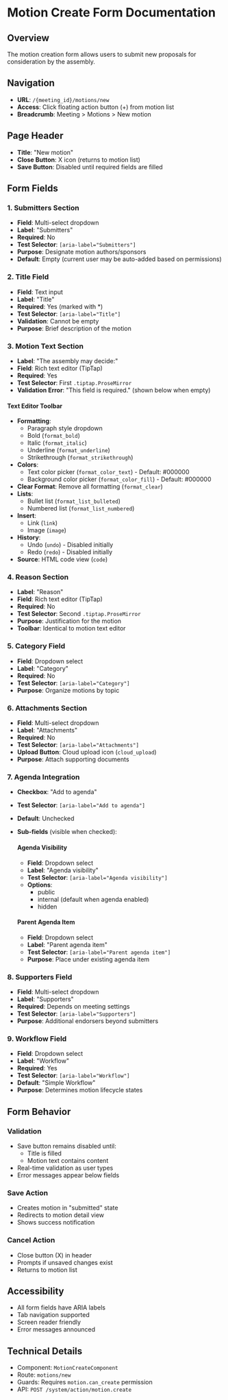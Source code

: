 # Motion Create Form Documentation

## Overview
The motion creation form allows users to submit new proposals for consideration by the assembly.

## Navigation
- **URL**: `/{meeting_id}/motions/new`
- **Access**: Click floating action button (+) from motion list
- **Breadcrumb**: Meeting > Motions > New motion

## Page Header
- **Title**: "New motion" 
- **Close Button**: X icon (returns to motion list)
- **Save Button**: Disabled until required fields are filled

## Form Fields

### 1. Submitters Section
- **Field**: Multi-select dropdown
- **Label**: "Submitters"
- **Required**: No
- **Test Selector**: `[aria-label="Submitters"]`
- **Purpose**: Designate motion authors/sponsors
- **Default**: Empty (current user may be auto-added based on permissions)

### 2. Title Field
- **Field**: Text input
- **Label**: "Title"
- **Required**: Yes (marked with *)
- **Test Selector**: `[aria-label="Title"]`
- **Validation**: Cannot be empty
- **Purpose**: Brief description of the motion

### 3. Motion Text Section
- **Label**: "The assembly may decide:"
- **Field**: Rich text editor (TipTap)
- **Required**: Yes
- **Test Selector**: First `.tiptap.ProseMirror`
- **Validation Error**: "This field is required." (shown below when empty)

#### Text Editor Toolbar
- **Formatting**: 
  - Paragraph style dropdown
  - Bold (`format_bold`)
  - Italic (`format_italic`)
  - Underline (`format_underline`)
  - Strikethrough (`format_strikethrough`)
- **Colors**:
  - Text color picker (`format_color_text`) - Default: #000000
  - Background color picker (`format_color_fill`) - Default: #000000
- **Clear Format**: Remove all formatting (`format_clear`)
- **Lists**:
  - Bullet list (`format_list_bulleted`)
  - Numbered list (`format_list_numbered`)
- **Insert**:
  - Link (`link`)
  - Image (`image`)
- **History**:
  - Undo (`undo`) - Disabled initially
  - Redo (`redo`) - Disabled initially
- **Source**: HTML code view (`code`)

### 4. Reason Section
- **Label**: "Reason"
- **Field**: Rich text editor (TipTap)
- **Required**: No
- **Test Selector**: Second `.tiptap.ProseMirror`
- **Purpose**: Justification for the motion
- **Toolbar**: Identical to motion text editor

### 5. Category Field
- **Field**: Dropdown select
- **Label**: "Category"
- **Required**: No
- **Test Selector**: `[aria-label="Category"]`
- **Purpose**: Organize motions by topic

### 6. Attachments Section
- **Field**: Multi-select dropdown
- **Label**: "Attachments"
- **Required**: No
- **Test Selector**: `[aria-label="Attachments"]`
- **Upload Button**: Cloud upload icon (`cloud_upload`)
- **Purpose**: Attach supporting documents

### 7. Agenda Integration
- **Checkbox**: "Add to agenda"
- **Test Selector**: `[aria-label="Add to agenda"]`
- **Default**: Unchecked
- **Sub-fields** (visible when checked):
  
  #### Agenda Visibility
  - **Field**: Dropdown select
  - **Label**: "Agenda visibility"
  - **Test Selector**: `[aria-label="Agenda visibility"]`
  - **Options**:
    - public
    - internal (default when agenda enabled)
    - hidden
  
  #### Parent Agenda Item
  - **Field**: Dropdown select
  - **Label**: "Parent agenda item"
  - **Test Selector**: `[aria-label="Parent agenda item"]`
  - **Purpose**: Place under existing agenda item

### 8. Supporters Field
- **Field**: Multi-select dropdown
- **Label**: "Supporters"
- **Required**: Depends on meeting settings
- **Test Selector**: `[aria-label="Supporters"]`
- **Purpose**: Additional endorsers beyond submitters

### 9. Workflow Field
- **Field**: Dropdown select
- **Label**: "Workflow"
- **Required**: Yes
- **Test Selector**: `[aria-label="Workflow"]`
- **Default**: "Simple Workflow"
- **Purpose**: Determines motion lifecycle states

## Form Behavior

### Validation
- Save button remains disabled until:
  - Title is filled
  - Motion text contains content
- Real-time validation as user types
- Error messages appear below fields

### Save Action
- Creates motion in "submitted" state
- Redirects to motion detail view
- Shows success notification

### Cancel Action
- Close button (X) in header
- Prompts if unsaved changes exist
- Returns to motion list

## Accessibility
- All form fields have ARIA labels
- Tab navigation supported
- Screen reader friendly
- Error messages announced

## Technical Details
- Component: `MotionCreateComponent`
- Route: `motions/new`
- Guards: Requires `motion.can_create` permission
- API: `POST /system/action/motion.create`